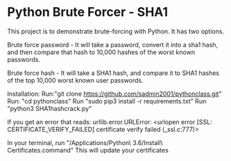 # Python Brute Forcer - SHA1

This project is to demonstrate brute-forcing with Python. It has two options.

Brute force password - It will take a password, convert it into a sha1 hash, and then compare that hash to 10,000 hashes of the worst known passwords.

Brute force hash - It will take a SHA1 hash, and compare it to SHA1 hashes of the top 10,000 worst known user passwords. 


Installation: 
Run:"git clone https://github.com/sadmin2001/pythonclass.git"
Run: "cd pythonclass"
Run "sudo pip3 install -r requirements.txt"
Run "python3 SHA1hashcrack.py"

If you get an error that reads:
urllib.error.URLError: <urlopen error [SSL: CERTIFICATE_VERIFY_FAILED] certificate verify failed (_ssl.c:777)>

In your terminal, run "/Applications/Python\ 3.6/Install\ Certificates.command"
This will update your certificates

